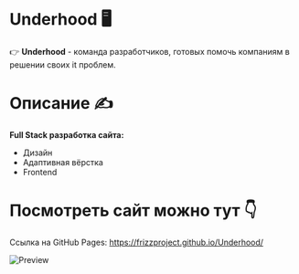 # Underhood 🖥

👉 **Underhood** - команда разработчиков, готовых помочь компаниям в решении своих it проблем.

# Описание ✍

**Full Stack разработка сайта:**
* Дизайн
* Адаптивная вёрстка
* Frontend

# Посмотреть сайт можно тут 👇

Сcылка на GitHub Pages: https://frizzproject.github.io/Underhood/

![Preview](https://user-images.githubusercontent.com/68475358/129495624-5fbc6d31-8f13-4d17-80e8-c37b6672f677.png)

